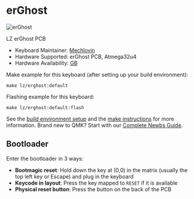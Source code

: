 # erGhost

![erGhost](https://i.imgur.com/7cUHEXTl.jpeg)

LZ erGhost PCB

* Keyboard Maintainer: [Mechlovin](https://github.com/mechlovin)
* Hardware Supported: erGhost PCB, Atmega32u4
* Hardware Availability: [GB](https://geekhack.org/index.php?topic=115100.0)

Make example for this keyboard (after setting up your build environment):

    make lz/erghost:default

Flashing example for this keyboard:

    make lz/erghost:default:flash

See the [build environment setup](https://docs.qmk.fm/#/getting_started_build_tools) and the [make instructions](https://docs.qmk.fm/#/getting_started_make_guide) for more information. Brand new to QMK? Start with our [Complete Newbs Guide](https://docs.qmk.fm/#/newbs).

## Bootloader

Enter the bootloader in 3 ways:

* **Bootmagic reset**: Hold down the key at (0,0) in the matrix (usually the top left key or Escape) and plug in the keyboard
* **Keycode in layout**: Press the key mapped to `RESET` if it is available
* **Physical reset button**: Press the button on the back of the PCB